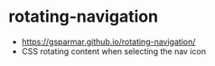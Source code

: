 # rotating-navigation
- https://gsparmar.github.io/rotating-navigation/
- CSS rotating content when selecting the nav icon
